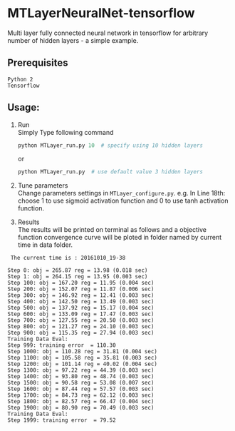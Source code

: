 # MTLayerNeuralNet-tensorflow
Multi layer fully connected neural network in tensorflow for arbitrary number of hidden layers - a simple example.

## Prerequisites
```
Python 2
Tensorflow
```

## Usage:
1. Run </br>
Simply Type following command
    ```python
    python MTLayer_run.py 10  # specify using 10 hidden layers
    ```
    or
    ```python
    python MTLayer_run.py  # use default value 3 hidden layers
    ```

2. Tune parameters </br>
Change parameters settings in `MTLayer_configure.py`.  e.g. In Line 18th: choose 1 to use sigmoid activation function and 0 to use tanh activation function.

3. Results </br>
The results will be printed on terminal as follows and a objective function convergence curve will be ploted in folder named by current time in data folder.

```
 The current time is : 20161010_19-38 
 
Step 0: obj = 265.87 reg = 13.98 (0.018 sec)
Step 1: obj = 264.15 reg = 13.95 (0.003 sec)
Step 100: obj = 167.20 reg = 11.95 (0.004 sec)
Step 200: obj = 152.07 reg = 11.87 (0.006 sec)
Step 300: obj = 146.92 reg = 12.41 (0.003 sec)
Step 400: obj = 142.50 reg = 13.49 (0.003 sec)
Step 500: obj = 137.92 reg = 15.17 (0.004 sec)
Step 600: obj = 133.09 reg = 17.47 (0.003 sec)
Step 700: obj = 127.55 reg = 20.50 (0.003 sec)
Step 800: obj = 121.27 reg = 24.10 (0.003 sec)
Step 900: obj = 115.35 reg = 27.94 (0.003 sec)
Training Data Eval:
Step 999: training error  = 110.30 
Step 1000: obj = 110.28 reg = 31.81 (0.004 sec)
Step 1100: obj = 105.58 reg = 35.81 (0.003 sec)
Step 1200: obj = 101.14 reg = 40.02 (0.004 sec)
Step 1300: obj = 97.22 reg = 44.39 (0.003 sec)
Step 1400: obj = 93.80 reg = 48.74 (0.003 sec)
Step 1500: obj = 90.58 reg = 53.08 (0.007 sec)
Step 1600: obj = 87.44 reg = 57.57 (0.003 sec)
Step 1700: obj = 84.73 reg = 62.12 (0.003 sec)
Step 1800: obj = 82.57 reg = 66.47 (0.004 sec)
Step 1900: obj = 80.90 reg = 70.49 (0.003 sec)
Training Data Eval:
Step 1999: training error  = 79.52 
```
